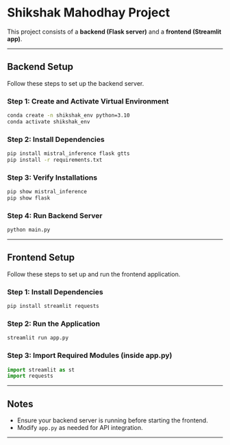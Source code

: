 # Shikshak Mahodhay Project

This project consists of a **backend (Flask server)** and a **frontend (Streamlit app)**.

---

## **Backend Setup**
Follow these steps to set up the backend server.

### **Step 1: Create and Activate Virtual Environment**
```bash
conda create -n shikshak_env python=3.10
conda activate shikshak_env
```

### **Step 2: Install Dependencies**
```bash
pip install mistral_inference flask gtts
pip install -r requirements.txt
```

### **Step 3: Verify Installations**
```bash
pip show mistral_inference
pip show flask
```

### **Step 4: Run Backend Server**
```bash
python main.py
```

---

## **Frontend Setup**
Follow these steps to set up and run the frontend application.

### **Step 1: Install Dependencies**
```bash
pip install streamlit requests
```

### **Step 2: Run the Application**
```bash
streamlit run app.py
```

### **Step 3: Import Required Modules (inside app.py)**
```python
import streamlit as st
import requests
```

---

## **Notes**
- Ensure your backend server is running before starting the frontend.
- Modify `app.py` as needed for API integration.

---
